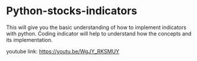 # Python-stocks-indicators
This will give you the basic understanding of how to implement indicators with python.
Coding indicator will help to understand how the concepts and its implementation.

youtube link: https://youtu.be/WgJY_RKSMUY
